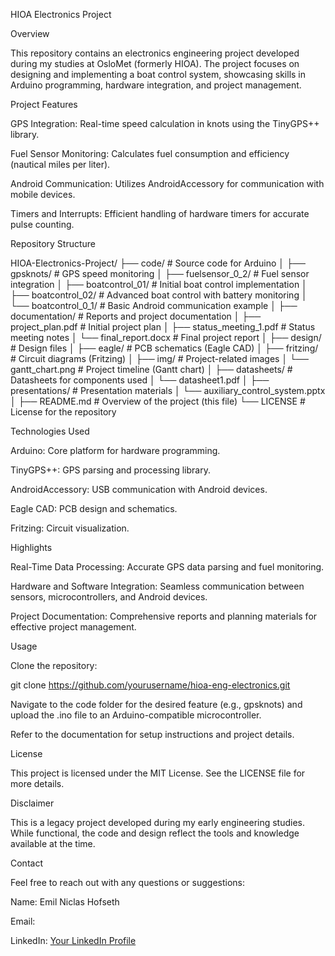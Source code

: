 HIOA Electronics Project

Overview

This repository contains an electronics engineering project developed during my studies at OsloMet (formerly HIOA). The project focuses on designing and implementing a boat control system, showcasing skills in Arduino programming, hardware integration, and project management.

Project Features

GPS Integration: Real-time speed calculation in knots using the TinyGPS++ library.

Fuel Sensor Monitoring: Calculates fuel consumption and efficiency (nautical miles per liter).

Android Communication: Utilizes AndroidAccessory for communication with mobile devices.

Timers and Interrupts: Efficient handling of hardware timers for accurate pulse counting.

Repository Structure

HIOA-Electronics-Project/
├── code/                         # Source code for Arduino
│   ├── gpsknots/                 # GPS speed monitoring
│   ├── fuelsensor_0_2/           # Fuel sensor integration
│   ├── boatcontrol_01/           # Initial boat control implementation
│   ├── boatcontrol_02/           # Advanced boat control with battery monitoring
│   └── boatcontrol_0_1/          # Basic Android communication example
│
├── documentation/                # Reports and project documentation
│   ├── project_plan.pdf          # Initial project plan
│   ├── status_meeting_1.pdf      # Status meeting notes
│   └── final_report.docx         # Final project report
│
├── design/                       # Design files
│   ├── eagle/                    # PCB schematics (Eagle CAD)
│   ├── fritzing/                 # Circuit diagrams (Fritzing)
│   ├── img/                      # Project-related images
│   └── gantt_chart.png           # Project timeline (Gantt chart)
│
├── datasheets/                   # Datasheets for components used
│   └── datasheet1.pdf
│
├── presentations/                # Presentation materials
│   └── auxiliary_control_system.pptx
│
├── README.md                     # Overview of the project (this file)
└── LICENSE                       # License for the repository

Technologies Used

Arduino: Core platform for hardware programming.

TinyGPS++: GPS parsing and processing library.

AndroidAccessory: USB communication with Android devices.

Eagle CAD: PCB design and schematics.

Fritzing: Circuit visualization.

Highlights

Real-Time Data Processing: Accurate GPS data parsing and fuel monitoring.

Hardware and Software Integration: Seamless communication between sensors, microcontrollers, and Android devices.

Project Documentation: Comprehensive reports and planning materials for effective project management.

Usage

Clone the repository:

git clone https://github.com/yourusername/hioa-eng-electronics.git

Navigate to the code folder for the desired feature (e.g., gpsknots) and upload the .ino file to an Arduino-compatible microcontroller.

Refer to the documentation for setup instructions and project details.

License

This project is licensed under the MIT License. See the LICENSE file for more details.

Disclaimer

This is a legacy project developed during my early engineering studies. While functional, the code and design reflect the tools and knowledge available at the time.

Contact

Feel free to reach out with any questions or suggestions:

Name: Emil Niclas Hofseth

Email: 

LinkedIn: [Your LinkedIn Profile](https://www.linkedin.com/in/emilniclas/)
